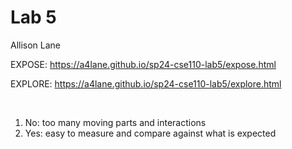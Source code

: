 # Lab 5

Allison Lane


EXPOSE: https://a4lane.github.io/sp24-cse110-lab5/expose.html 

EXPLORE: https://a4lane.github.io/sp24-cse110-lab5/explore.html

<br>

1. No: too many moving parts and interactions
2. Yes: easy to measure and compare against what is expected



